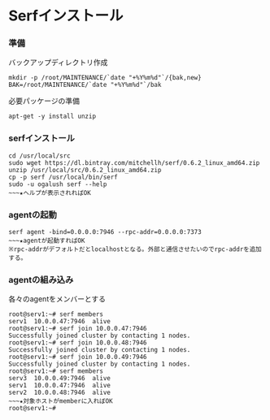 <!--
************************************************************
Serfインストール
参照元: http://www.serfdom.io/intro/getting-started/install.html
Copyright (c) Takehiko OGASAWARA 2014 All Rights Reserved.
************************************************************
-->

# Serfインストール

### 準備
バックアップディレクトリ作成
```
mkdir -p /root/MAINTENANCE/`date "+%Y%m%d"`/{bak,new}
BAK=/root/MAINTENANCE/`date "+%Y%m%d"`/bak
```

必要パッケージの準備
```
apt-get -y install unzip
```

### serfインストール
```
cd /usr/local/src
sudo wget https://dl.bintray.com/mitchellh/serf/0.6.2_linux_amd64.zip
unzip /usr/local/src/0.6.2_linux_amd64.zip
cp -p serf /usr/local/bin/serf
sudo -u ogalush serf --help
~~~★ヘルプが表示されればOK
```

### agentの起動
```
serf agent -bind=0.0.0.0:7946 --rpc-addr=0.0.0.0:7373
~~~★agentが起動すればOK
※rpc-addrがデフォルトだとlocalhostとなる。外部と通信させたいのでrpc-addrを追加する。
```

### agentの組み込み
各々のagentをメンバーとする
```
root@serv1:~# serf members
serv1  10.0.0.47:7946  alive
root@serv1:~# serf join 10.0.0.47:7946
Successfully joined cluster by contacting 1 nodes.
root@serv1:~# serf join 10.0.0.48:7946
Successfully joined cluster by contacting 1 nodes.
root@serv1:~# serf join 10.0.0.49:7946
Successfully joined cluster by contacting 1 nodes.
root@serv1:~# serf members
serv3  10.0.0.49:7946  alive  
serv1  10.0.0.47:7946  alive  
serv2  10.0.0.48:7946  alive
~~~★対象ホストがmemberに入ればOK
root@serv1:~# 
```
